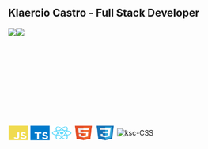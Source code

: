 ## Klaercio Castro - Full Stack Developer

<div markdown="1" style="display: flex">
 <img height="180em" src="https://github-readme-stats.vercel.app/api?username=klaercio&show_icons=true&theme=aura&include_all_commits=true&count_private=true"/>
 <img height="180em" src="https://github-readme-stats.vercel.app/api/top-langs/?username=klaercio&layout=compact&langs_count=10&theme=aura"/>
</div>

<div style="display: inline_block"><br>
  <img align="center" alt="ksc-Js" height="30" width="40" src="https://raw.githubusercontent.com/devicons/devicon/master/icons/javascript/javascript-plain.svg">
  <img align="center" alt="ksc-Ts" height="30" width="40" src="https://raw.githubusercontent.com/devicons/devicon/master/icons/typescript/typescript-plain.svg">
  <img align="center" alt="ksc-React" height="30" width="40" src="https://raw.githubusercontent.com/devicons/devicon/master/icons/react/react-original.svg">
  <img align="center" alt="ksc-HTML" height="30" width="40" src="https://raw.githubusercontent.com/devicons/devicon/master/icons/html5/html5-original.svg">
  <img align="center" alt="ksc-CSS" height="30" width="40" src="https://raw.githubusercontent.com/devicons/devicon/master/icons/css3/css3-original.svg">
  <img align="center" alt="ksc-CSS" height="30" width="40" src="https://cdn.jsdelivr.net/gh/devicons/devicon/icons/cplusplus/cplusplus-original.svg" />         
</div>
